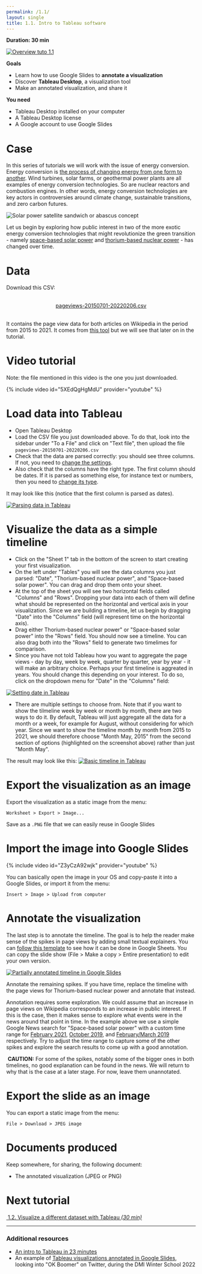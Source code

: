 ```yaml
---
permalink: /1.1/
layout: single
title: 1.1. Intro to Tableau software
---
```


**Duration: 30 min**

[
	![Overview tuto 1.1](../assets/images/1-1.jpg)
](../assets/images/1-1.jpg)

**Goals**
* Learn how to use Google Slides to **annotate a visualization**
* Discover **Tableau Desktop**, a visualization tool
* Make an annotated visualization, and share it

**You need**
* Tableau Desktop installed on your computer
* A Tableau Desktop license
* A Google account to use Google Slides

# Case

In this series of tutorials we will work with the issue of energy conversion. Energy conversion is [the process of changing energy from one form to another](https://en.wikipedia.org/wiki/Energy_transformation). Wind turbines, solar farms, or geothermal power plants are all examples of energy conversion technologies. So are nuclear reactors and combustion engines. In other words, energy conversion technologies are key actors in controversies around climate change, sustainable transitions, and zero carbon futures.

![Solar power satellite sandwich or abascus concept](../assets/images/1-1/Solar_power_satellite_sandwich_or_abascus_concept.jpg)

Let us begin by exploring how public interest in two of the more exotic energy conversion technologies that might revolutionize the green transition - namely [space-based solar power](https://en.wikipedia.org/wiki/Space-based_solar_power) and [thorium-based nuclear power](https://en.wikipedia.org/wiki/Thorium-based_nuclear_power) - has changed over time. 

# Data

Download this CSV:

<center><a href="../assets/data/1-1/pageviews-20150701-20220206.csv">
	<i class="fas fa-file-csv" style="font-size:5em"></i><br>
	pageviews-20150701-20220206.csv
</a><br><br></center>

It contains the page view data for both articles on Wikipedia in the period from 2015 to 2021.
It comes from [this tool](https://pageviews.toolforge.org/?project=en.wikipedia.org&platform=all-access&agent=user&redirects=0&start=2015-07&end=2021-12&pages=Space-based_solar_power|Thorium-based_nuclear_power) but we will see that later on in the tutorial.

# Video tutorial

Note: the file mentioned in this video is the one you just downloaded.

{% include video id="5XEdQgHgMdU" provider="youtube" %}

# Load data into Tableau

* Open Tableau Desktop
* Load the CSV file you just downloaded above. To do that, look into the sidebar under "To a File" and click on "Text file", then upload the file ```pageviews-20150701-20220206.csv```
* Check that the data are parsed correctly: you should see three columns. If not, you need to [change the settings](https://help.tableau.com/current/pro/desktop/en-gb/examples_text.htm#set-text-file-options).
* Also check that the columns have the right type. The first column should be dates. If it is parsed as something else, for instance text or numbers, then you need to [change its type](https://help.tableau.com/current/pro/desktop/en-us/datafields_typesandroles_datatypes.htm).

It may look like this (notice that the first column is parsed as dates).

[
	![Parsing data in Tableau](../assets/images/1-1/MappingControversies_TutorialScreenshots_TableauParsing.svg)
](../assets/images/1-1/MappingControversies_TutorialScreenshots_TableauParsing.svg)


# Visualize the data as a simple timeline

* Click on the "Sheet 1" tab in the bottom of the screen to start creating your first visualization.
* On the left under "Tables" you will see the data columns you just parsed: "Date", "Thorium-based nuclear power", and "Space-based solar power". You can drag and drop them onto your sheet.
* At the top of the sheet you will see two horizontal fields called "Columns" and "Rows". Dropping your data into each of them will define what should be represented on the horizontal and vertical axis in your visualization. Since we are building a timeline, let us begin by dragging "Date" into the "Columns" field (will represent time on the horizontal axis).
* Drag either Thorium-based nuclear power" or "Space-based solar power" into the "Rows" field. You should now see a timeline. You can also drag both into the "Rows" field to generate two timelimes for comparison.
* Since you have not told Tableau how you want to aggregate the page views - day by day, week by week, quarter by quarter, year by year - it will make an arbitrary choice. Perhaps your first timeline is aggreated in years. You should change this depending on your interest. To do so, click on the dropdown menu for "Date" in the "Columns" field:

[
	![Setting date in Tableau](../assets/images/1-1/MappingControversies_TutorialScreenshots_TableauDateSetting.svg)
](../assets/images/1-1/MappingControversies_TutorialScreenshots_TableauDateSetting.svg)

* There are multiple settings to choose from. Note that if you want to show the tilmeline week by week or month by month, there are two ways to do it. By default, Tableau will just aggregate all the data for a month or a week, for example for August, without considering for which year. Since we want to show the timeline month by month from 2015 to 2021, we should therefore choose "Month     May, 2015" from the second section of options (highlighted on the screenshot above) rather than just "Month    May". 


The result may look like this:
[
	![Basic timeline in Tableau](../assets/images/1-1/timeline.png)
](../assets/images/1-1/timeline.png)

# Export the visualization as an image

Export the visualization as a static image from the menu:

```
Worksheet > Export > Image...
```

Save as a ```.PNG``` file that we can easily reuse in Google Slides

# Import the image into Google Slides

{% include video id="Z3yCzA92wjk" provider="youtube" %}

You can basically open the image in your OS and copy-paste it into a Google Slides, or import it from the menu:
```
Insert > Image > Upload from computer
```

# Annotate the visualization
The last step is to annotate the timeline. The goal is to help the reader make sense of the spikes in page views by adding small textual explainers. You can [follow this template](https://docs.google.com/presentation/d/1sUoBD0Q0DjBOsV-lgFbvlVQIGF4gYfWbUN88iE-GUTQ/edit?usp=sharing) to see how it can be done in Google Sheets. You can copy the slide show (File > Make a copy > Entire presentation) to edit your own version. 

[
	![Partially annotated timeline in Google Slides](../assets/images/1-1/MappingControversies_AnnotationExamples_PageViews_SpaceBasedSolar.svg)
](../assets/images/1-1/MappingControversies_AnnotationExamples_PageViews_SpaceBasedSolar.svg)

Annotate the remaining spikes. If you have time, replace the timeline with the page views for Thorium-based nuclear power and annotate that instead. 

Annotation requires some exploration. We could assume that an increase in page views on Wikipedia corresponds to an increase in public interest. If this is the case, then it makes sense to explore what events were in the news around that point in time. In the example above we use a simple Google News search for "Space-based solar power" with a custom time range for [February 2021](https://www.google.dk/search?q=%22space-based+solar+power%22&biw=1418&bih=682&tbs=cdr%3A1%2Ccd_min%3A2%2F1%2F2021%2Ccd_max%3A3%2F1%2F2021&tbm=nws&sxsrf=APq-WBu-F0ZC0BBYcYaD5nGaChCSJ5z7jQ%3A1644350453841&ei=9csCYp30Mo7NrgTai4LQBw&ved=0ahUKEwjdwr_l8vD1AhWOposKHdqFAHoQ4dUDCA0&uact=5&oq=%22space-based+solar+power%22&gs_lcp=Cgxnd3Mtd2l6LW5ld3MQAzIFCAAQgAQyBQgAEIAEMgUIABCABDIFCAAQgAQyBQgAEIAEMgUIABCABDIFCAAQgAQyBQgAEIAEMgUIABCABDIFCAAQgAQ6BAgAEEM6BggAEAcQHlCwA1iWDWCbD2gAcAB4AIABjgKIAbIDkgEFMi4wLjGYAQCgAQHAAQE&sclient=gws-wiz-news), [October 2019](https://www.google.dk/search?q=%22space-based+solar+power%22&biw=1418&bih=682&tbs=cdr%3A1%2Ccd_min%3A10%2F1%2F2019%2Ccd_max%3A11%2F1%2F2019&tbm=nws&sxsrf=APq-WBvcdd_o_zZ9rlBxobFBAX_Y9rXrTg%3A1644348814341&ei=jsUCYtCoFMSSwPAP6c6D8AQ&ved=0ahUKEwjQp9zX7PD1AhVECRAIHWnnAE4Q4dUDCA0&uact=5&oq=%22space-based+solar+power%22&gs_lcp=Cgxnd3Mtd2l6LW5ld3MQAzIFCAAQgAQyBggAEAcQHjIGCAAQBxAeMgYIABAHEB4yBggAEAcQHjIGCAAQBxAeMgYIABAHEB4yBggAEAcQHjIGCAAQBxAeMgYIABAHEB46BAgAEENQ2AVYzxRguBhoAHAAeACAAVKIAeQBkgEBM5gBAKABAcABAQ&sclient=gws-wiz-news), and [February/March 2019](https://www.google.dk/search?q=%22space-based+solar+power%22&biw=1418&bih=682&sxsrf=APq-WBs74uo48B6TBuo7TyaSCQK1NW-AxA%3A1644348845061&source=lnt&tbs=cdr%3A1%2Ccd_min%3A2%2F1%2F2019%2Ccd_max%3A4%2F1%2F2019&tbm=nws) respectively. Try to adjust the time range to capture some of the other spikes and explore the search results to come up with a good annotation.

<div class="notice--warning"><i class="fas fa-exclamation-triangle"></i>&nbsp;<b>CAUTION:</b> For some of the spikes, notably some of the bigger ones in both timelines, no good explanation can be found in the news. We will return to why that is the case at a later stage. For now, leave them unannotated.</div>


# Export the slide as an image

You can export a static image from the menu:
```
File > Download > JPEG image
```

# Documents produced

Keep somewhere, for sharing, the following document:
* The annotated visualization (JPEG or PNG)

# Next tutorial

[<i class="fas fa-forward"></i>&nbsp;1.2. Visualize a different dataset with Tableau *(30 min)*](../1.2/)

---

### Additional resources

* [An intro to Tableau in 23 minutes](https://www.youtube.com/watch?v=jEgVto5QME8)
* An example of [Tableau visualizations annotated in Google Slides](https://docs.google.com/presentation/d/1WFBRnr-USNOybHRmKWfGwpOffqFH8PB_SfzDQuBwKI0/edit?usp=sharing), looking into "OK Boomer" on Twitter, during the DMI Winter School 2022

